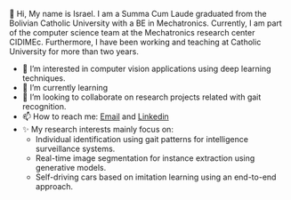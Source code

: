 👋 Hi, My name is Israel. I am a Summa Cum Laude graduated from the Bolivian Catholic University with a BE in Mechatronics. 
Currently, I am part of the computer science team at the Mechatronics research center CIDIMEc. 
Furthermore, I have been working and teaching at Catholic University for more than two years.
- 👀 I’m interested in computer vision applications using deep learning techniques.
- 🌱 I’m currently learning 
- 💞️ I’m looking to collaborate on research projects related with gait recognition.
- 📫 How to reach me: [Email](ir.tinini@acad.ucb.edu.bo) and [Linkedin](https://www.linkedin.com/in/isratial/)
- ✨ My research interests mainly focus on:
  + Individual identification using gait patterns for intelligence surveillance systems.
  + Real-time image segmentation for instance extraction using generative models.
  + Self-driving cars based on imitation learning using an end-to-end approach. 

<!---
IsRaTiAlv/IsRaTiAlv is a ✨ special ✨ repository because its `README.md` (this file) appears on your GitHub profile.
You can click the Preview link to take a look at your changes.
--->
